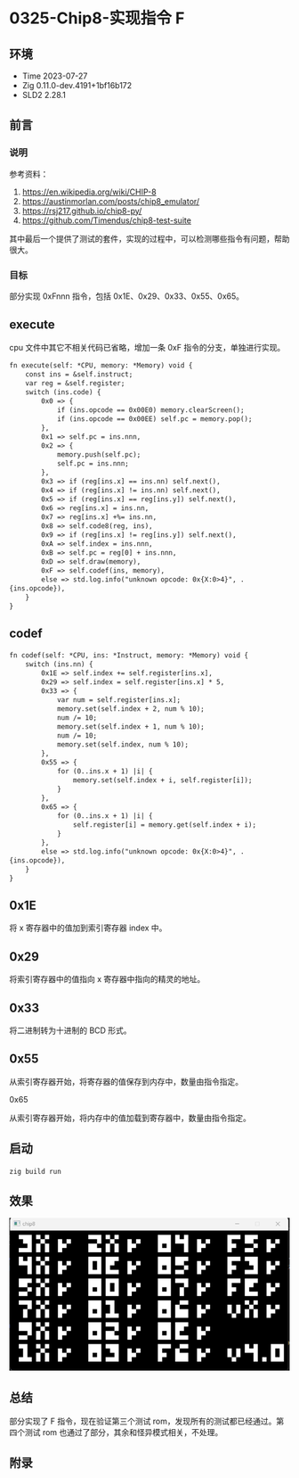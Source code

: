 # 0325-Chip8-实现指令 F

## 环境

- Time 2023-07-27
- Zig 0.11.0-dev.4191+1bf16b172
- SLD2 2.28.1

## 前言

### 说明

参考资料：

1. <https://en.wikipedia.org/wiki/CHIP-8>
2. <https://austinmorlan.com/posts/chip8_emulator/>
3. <https://rsj217.github.io/chip8-py/>
4. <https://github.com/Timendus/chip8-test-suite>

其中最后一个提供了测试的套件，实现的过程中，可以检测哪些指令有问题，帮助很大。

### 目标

部分实现 0xFnnn 指令，包括 0x1E、0x29、0x33、0x55、0x65。

## execute

cpu 文件中其它不相关代码已省略，增加一条 0xF 指令的分支，单独进行实现。

```zig
fn execute(self: *CPU, memory: *Memory) void {
    const ins = &self.instruct;
    var reg = &self.register;
    switch (ins.code) {
        0x0 => {
            if (ins.opcode == 0x00E0) memory.clearScreen();
            if (ins.opcode == 0x00EE) self.pc = memory.pop();
        },
        0x1 => self.pc = ins.nnn,
        0x2 => {
            memory.push(self.pc);
            self.pc = ins.nnn;
        },
        0x3 => if (reg[ins.x] == ins.nn) self.next(),
        0x4 => if (reg[ins.x] != ins.nn) self.next(),
        0x5 => if (reg[ins.x] == reg[ins.y]) self.next(),
        0x6 => reg[ins.x] = ins.nn,
        0x7 => reg[ins.x] +%= ins.nn,
        0x8 => self.code8(reg, ins),
        0x9 => if (reg[ins.x] != reg[ins.y]) self.next(),
        0xA => self.index = ins.nnn,
        0xB => self.pc = reg[0] + ins.nnn,
        0xD => self.draw(memory),
        0xF => self.codef(ins, memory),
        else => std.log.info("unknown opcode: 0x{X:0>4}", .{ins.opcode}),
    }
}
```

## codef

```zig
fn codef(self: *CPU, ins: *Instruct, memory: *Memory) void {
    switch (ins.nn) {
        0x1E => self.index += self.register[ins.x],
        0x29 => self.index = self.register[ins.x] * 5,
        0x33 => {
            var num = self.register[ins.x];
            memory.set(self.index + 2, num % 10);
            num /= 10;
            memory.set(self.index + 1, num % 10);
            num /= 10;
            memory.set(self.index, num % 10);
        },
        0x55 => {
            for (0..ins.x + 1) |i| {
                memory.set(self.index + i, self.register[i]);
            }
        },
        0x65 => {
            for (0..ins.x + 1) |i| {
                self.register[i] = memory.get(self.index + i);
            }
        },
        else => std.log.info("unknown opcode: 0x{X:0>4}", .{ins.opcode}),
    }
}
```

## 0x1E

将 x 寄存器中的值加到索引寄存器 index 中。

## 0x29

将索引寄存器中的值指向 x 寄存器中指向的精灵的地址。

## 0x33

将二进制转为十进制的 BCD 形式。

## 0x55

从索引寄存器开始，将寄存器的值保存到内存中，数量由指令指定。

0x65

从索引寄存器开始，将内存中的值加载到寄存器中，数量由指令指定。

## 启动

`zig build run`

## 效果

![窗口][1]

## 总结

部分实现了 F 指令，现在验证第三个测试 rom，发现所有的测试都已经通过。第四个测试 rom 也通过了部分，其余和怪异模式相关，不处理。

[1]: images/pass-three.png

## 附录
